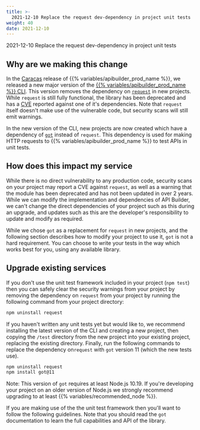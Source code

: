 ```yaml
---
title: >-
  2021-12-10 Replace the request dev-dependency in project unit tests
weight: 40
date: 2021-12-10
---
```


2021-12-10 Replace the request dev-dependency in project unit tests

## Why are we making this change

In the [Caracas](/docs/release_notes/caracas) release of {{% variables/apibuilder_prod_name %}}, we released a new major version of the [{{% variables/apibuilder_prod_name %}} CLI](/docs/developer_guide/cli). This version removes the dependency on [`request`](https://www.npmjs.com/package/request) in new projects. While `request` is still fully functional, the library has been deprecated and has a [CVE](https://nvd.nist.gov/vuln/detail/CVE-2021-3918) reported against one of it's dependencies. Note that `request` itself doesn't make use of the vulnerable code, but security scans will still emit warnings.

In the new version of the CLI, new projects are now created which have a dependency of [`got`](https://www.npmjs.com/package/got) instead of `request`. This dependency is used for making HTTP requests to {{% variables/apibuilder_prod_name %}} to test APIs in unit tests.

## How does this impact my service

While there is no direct vulnerability to any production code, security scans on your project may report a CVE against `request`, as well as a warning that the module has been deprecated and has not been updated in over 2 years. While we can modify the implementation and dependencies of API Builder, we can't change the direct dependencies of your project such as this during an upgrade, and updates such as this are the developer's responsibility to update and modify as required.

While we chose `got` as a replacement for `request` in new projects, and the following section describes how to modify your project to use it, `got` is not a hard requirement. You can choose to write your tests in the way which works best for you, using any available library.

## Upgrade existing services

If you don't use the unit test framework included in your project (`npm test`) then you can safely clear the security warnings from your project by removing the dependency on `request` from your project by running the following command from your project directory:

```bash
npm uninstall request
```

If you haven't written any unit tests yet but would like to, we recommend installing the latest version of the CLI and creating a new project, then copying the `/test` directory from the new project into your existing project, replacing the existing directory. Finally, run the following commands to replace the dependency on`request` with `got` version 11 (which the new tests use).

```bash
npm uninstall request
npm install got@11
```

Note: This version of `got` requires at least Node.js 10.19. If you're developing your project on an older version of Node.js we strongly recommend upgrading to at least {{% variables/recommended_node %}}.

If you are making use of the the unit test framework then you'll want to follow the following guidelines. Note that you should read the `got` documentation to learn the full capabilities and API of the library.
